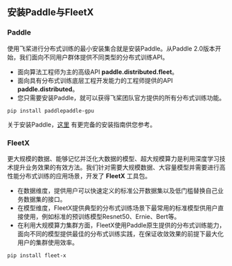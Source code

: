 ## 安装Paddle与FleetX

### Paddle
使用飞桨进行分布式训练的最小安装集合就是安装Paddle。从Paddle 2.0版本开始，我们面向不同用户群体提供不同类型的分布式训练API。

- 面向算法工程师为主的高级API **paddle.distributed.fleet**。
- 面向具有分布式训练底层工程开发能力的工程师提供的API **paddle.distributed**。
- 您只需要安装Paddle，就可以获得飞桨团队官方提供的所有分布式训练功能。

```
pip install paddlepaddle-gpu
```

关于安装Paddle，[这里](https://www.paddlepaddle.org.cn/install/quick) 有更完备的安装指南供您参考。

### FleetX

更大规模的数据、能够记忆并泛化大数据的模型、超大规模算力是利用深度学习技术提升业务效果的有效方法。我们针对需要大规模数据、大容量模型并需要进行高性能分布式训练的应用场景，开发了 **FleetX** 工具包。

- 在数据维度，提供用户可以快速定义的标准公开数据集以及低门槛替换自己业务数据集的接口。
- 在模型维度，FleetX提供典型的分布式训练场景下最常用的标准模型供用户直接使用，例如标准的预训练模型Resnet50、Ernie、Bert等。
- 在利用大规模算力集群方面，FleetX使用Paddle原生提供的分布式训练能力，面向不同的模型提供最佳的分布式训练实践，在保证收敛效果的前提下最大化用户的集群使用效率。

``` bash
pip install fleet-x
```
